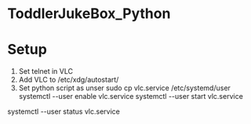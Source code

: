 # ToddlerJukeBox_Python

# Setup
1. Set telnet in VLC
2. Add VLC to /etc/xdg/autostart/
3. Set python script as unser 
  sudo cp vlc.service /etc/systemd/user
  systemctl --user enable vlc.service 
  systemctl --user start vlc.service 
  
  systemctl --user status vlc.service 
  